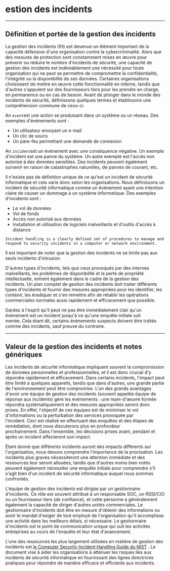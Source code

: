 estion des incidents
====================

* * * * *

Définition et portée de la gestion des incidents
------------------------------------------------

La gestion des incidents (IH) est devenue un élément important de la capacité défensive d'une organisation contre la cybercriminalité. Alors que des mesures de protection sont constamment mises en œuvre pour prévenir ou réduire le nombre d'incidents de sécurité, une capacité de gestion des incidents est indéniablement une nécessité pour toute organisation qui ne peut se permettre de compromettre la confidentialité, l'intégrité ou la disponibilité de ses données. Certaines organisations choisissent de mettre en œuvre cette fonctionnalité en interne, tandis que d'autres s'appuient sur des fournisseurs tiers pour les prendre en charge, en permanence ou en cas de besoin. Avant de plonger dans le monde des incidents de sécurité, définissons quelques termes et établissons une compréhension commune de ceux-ci.

An `event`est une action se produisant dans un système ou un réseau. Des exemples d'événements sont :

-   Un utilisateur envoyant un e-mail
-   Un clic de souris
-   Un pare-feu permettant une demande de connexion

An `incident`est un événement avec une conséquence négative. Un exemple d'incident est une panne du système. Un autre exemple est l'accès non autorisé à des données sensibles. Des incidents peuvent également survenir en raison de catastrophes naturelles, de pannes de courant, etc.

Il n'existe pas de définition unique de ce qu'est un incident de sécurité informatique et cela varie donc selon les organisations. Nous définissons un incident de sécurité informatique comme un événement ayant une intention claire de causer un dommage à un système informatique. Des exemples d'incidents sont :

-   Le vol de données
-   Vol de fonds
-   Accès non autorisé aux données
-   Installation et utilisation de logiciels malveillants et d'outils d'accès à distance

`Incident handling is a clearly defined set of procedures to manage and respond to security incidents in a computer or network environment.`

Il est important de noter que la gestion des incidents ne se limite pas aux seuls incidents d'intrusion.

D'autres types d'incidents, tels que ceux provoqués par des internes malveillants, les problèmes de disponibilité et la perte de propriété intellectuelle, entrent également dans le cadre de la gestion des incidents. Un plan complet de gestion des incidents doit traiter différents types d'incidents et fournir des mesures appropriées pour les identifier, les contenir, les éradiquer et s'en remettre afin de rétablir les opérations commerciales normales aussi rapidement et efficacement que possible.

Gardez à l'esprit qu'il peut ne pas être immédiatement clair qu'un événement est un incident jusqu'à ce qu'une enquête initiale soit menée. Cela étant dit, certains événements suspects doivent être traités comme des incidents, sauf preuve du contraire.

* * * * *

Valeur de la gestion des incidents et notes génériques
------------------------------------------------------

Les incidents de sécurité informatique impliquent souvent la compromission de données personnelles et professionnelles, et il est donc crucial d'y répondre rapidement et efficacement. Dans certains incidents, l'impact peut être limité à quelques appareils, tandis que dans d'autres, une grande partie de l'environnement peut être compromise. L'un des grands avantages d'avoir une équipe de gestion des incidents (souvent appelée équipe de réponse aux incidents) gère les événements : une main-d'œuvre formée répondra systématiquement et des mesures appropriées seront donc prises. En effet, l'objectif de ces équipes est de minimiser le vol d'informations ou la perturbation des services provoquée par l'incident. Ceci est réalisé en effectuant des enquêtes et des étapes de remédiation, dont nous discuterons plus en profondeur prochainement. Dans l'ensemble, les décisions prises avant, pendant et après un incident affecteront son impact.

Étant donné que différents incidents auront des impacts différents sur l'organisation, nous devons comprendre l'importance de la priorisation. Les incidents plus graves nécessiteront une attention immédiate et des ressources leur seront allouées, tandis que d'autres moins bien notés peuvent également nécessiter une enquête initiale pour comprendre s'il s'agit bien d'un incident de sécurité informatique auquel nous sommes confrontés.

L'équipe de gestion des incidents est dirigée par un gestionnaire d'incidents. Ce rôle est souvent attribué à un responsable SOC, un RSSI/CIO ou un fournisseur tiers (de confiance), et cette personne a généralement également la capacité de diriger d'autres unités commerciales. Le gestionnaire d'incidents doit être en mesure d'obtenir des informations ou avoir le mandat d'exiger de tout employé de l'organisation qu'il accomplisse une activité dans les meilleurs délais, si nécessaire. Le gestionnaire d'incidents est le point de communication unique qui suit les activités entreprises au cours de l'enquête et leur état d'avancement.

L'une des ressources les plus largement utilisées en matière de gestion des incidents est [le Computer Security Incident Handling Guide du NIST](https://nvlpubs.nist.gov/nistpubs/SpecialPublications/NIST.SP.800-61r2.pdf) . Le document vise à aider les organisations à atténuer les risques liés aux incidents de sécurité informatique en fournissant des lignes directrices pratiques pour répondre de manière efficace et efficiente aux incidents.